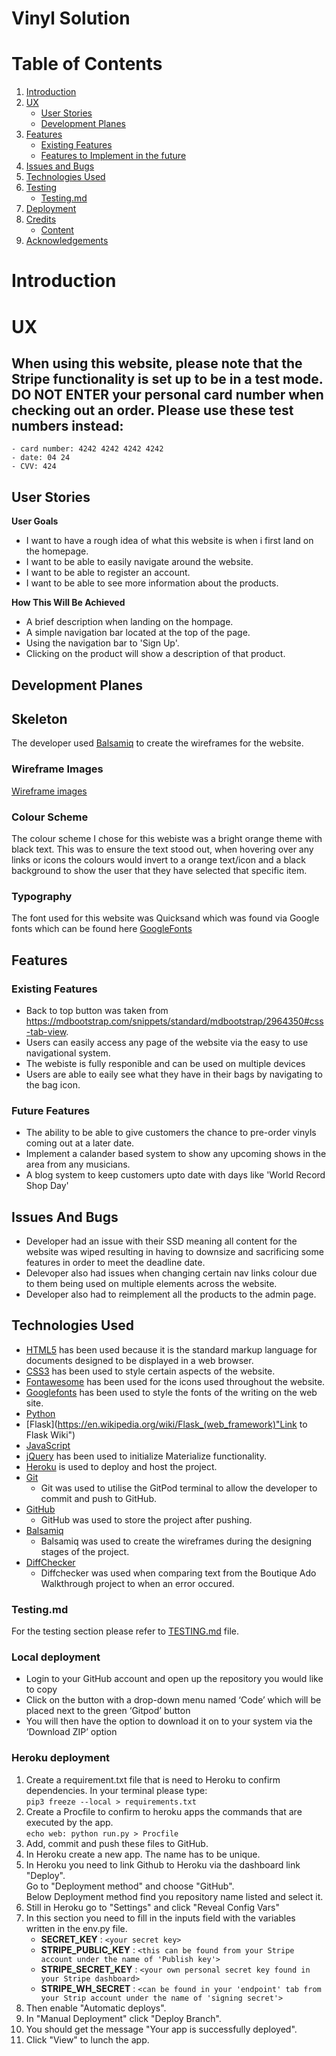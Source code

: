 # Vinyl Solution
# Table of Contents
1. [Introduction](#Introduction)
2. [UX](#UX)
   *  [User Stories](#User-Stories)
   *  [Development Planes](#Development-Planes)
3. [Features](#Features)
   * [Existing Features](#Existing-Features)
   * [Features to Implement in the future](#Features-to-Implement-in-the-future)
4. [Issues and Bugs](#Issues-and-Bugs)
5. [Technologies Used](#Technologies-Used)
6. [Testing](#Testing)
   * [Testing.md](TESTING.md)
7. [Deployment](#Deployment)
8. [Credits](#Credits)
   * [Content](#Content)
9. [Acknowledgements](#Acknowledgements)

# Introduction

# UX

## When using this website, please note that the Stripe functionality is set up to be in a test mode. DO NOT ENTER your personal card number when checking out an order. Please use these test numbers instead:

    - card number: 4242 4242 4242 4242 
    - date: 04 24
    - CVV: 424

## User Stories

**User Goals**
  * I want to have a rough idea of what this website is when i first land on the homepage.
  * I want to be able to easily navigate around the website.
  * I want to be able to register an account.
  * I want to be able to see more information about the products.

**How This Will Be Achieved**
  * A brief description when landing on the hompage.
  * A simple navigation bar located at the top of the page.
  * Using the navigation bar to 'Sign Up'.
  * Clicking on the product will show a description of that product.

## Development Planes

## Skeleton

The developer used [Balsamiq](https://balsamiq.com/wireframes/ "Balsamiq Homepage") to create the wireframes for the website.

### Wireframe Images
[Wireframe images](WIREFRAMES.md)

### Colour Scheme

The colour scheme I chose for this webiste was a bright orange theme with black text. This was to ensure the text stood out, when hovering over any links or icons the colours would invert to a orange text/icon and a black background to show the user that they have selected that specific item.

### Typography

The font used for this website was Quicksand which was found via Google fonts which can be found here [GoogleFonts](https://fonts.google.com/specimen/Quicksand "Link to the font used throughout the website")

## Features

### Existing Features

* Back to top button was taken from https://mdbootstrap.com/snippets/standard/mdbootstrap/2964350#css-tab-view.
* Users can easily access any page of the website via the easy to use navigational system.
* The webiste is fully responible and can be used on multiple devices
* Users are able to eaily see what they have in their bags by navigating to the bag icon.

### Future Features

* The ability to be able to give customers the chance to pre-order vinyls coming out at a later date.
* Implement a calander based system to show any upcoming shows in the area from any musicians.
* A blog system to keep customers upto date with days like 'World Record Shop Day'

## Issues And Bugs

* Developer had an issue with their SSD meaning all content for the website was wiped resulting in having to downsize and sacrificing some features in order to meet the deadline date.
* Delevoper also had issues when changing certain nav links colour due to them being used on multiple elements across the website.
* Developer also had to reimplement all the products to the admin page.

## Technologies Used

 * [HTML5](https://en.wikipedia.org/wiki/HTML5 "Link to HTML Wiki") has been used because it is the standard markup language for documents designed to be displayed in a web browser.
 * [CSS3](https://en.wikipedia.org/wiki/CSS#CSS_3 "Link to CSS Wiki") has been used to style certain aspects of the website.
 * [Fontawesome](https://fontawesome.com/ "Link to FontAwesome") has been used for the icons used throughout the website.
 * [Googlefonts](https://fonts.google.com/) has been used to style the fonts of the writing on the web site. 
 * [Python](https://www.python.org/ "Link to Python")
 * [Flask](https://en.wikipedia.org/wiki/Flask_(web_framework)"Link to Flask Wiki")
 * [JavaScript](https://en.wikipedia.org/wiki/JavaScript "Link to JavaScript")
 * [jQuery](https://jquery.com/ "Link to jQuery") has been used to initialize Materialize functionality.
 * [Heroku](https://www.heroku.com/ "Link to Heroku") is used to deploy and host the project.
 * [Git](https://git-scm.com/ "Link to Git Homepage")
   * Git was used to utilise the GitPod terminal to allow the developer to commit and push to GitHub.
 * [GitHub](https://github.com/ "Link to GitHub Homepage")
   * GitHub was used to store the project after pushing.
 * [Balsamiq](https://balsamiq.com/ "Link to Balsamiq Homepage")
   * Balsamiq was used to create the wireframes during the designing stages of the project.
 * [DiffChecker](https://www.diffchecker.com/ "Link to DiffChecker website")
   * Diffchecker was used when comparing text from the Boutique Ado Walkthrough project to when an error occured.

### Testing.md

For the testing section please refer to [TESTING.md](TESTING.md) file.

### Local deployment

* Login to your GitHub account and open up the repository you would like to copy
* Click on the button with a drop-down menu named ‘Code’ which will be placed next to the green ‘Gitpod’ button
* You will then have the option to download it on to your system via the ‘Download ZIP’ option

### Heroku deployment

1. Create a requirement.txt file that is need to Heroku to confirm dependencies. In your terminal please type:  
`pip3 freeze --local > requirements.txt`
2. Create a Procfile to confirm to heroku apps the commands that are executed by the app.  
`echo web: python run.py > Procfile`
3. Add, commit and push these files to GitHub.
4. In Heroku create a new app. The name has to be unique.
5. In Heroku you need to link Github to Heroku via the dashboard link "Deploy".  
 Go to "Deployment method" and choose "GitHub".  
 Below Deployment method find you repository name listed and select it.  
 6. Still in Heroku go to "Settings" and click "Reveal Config Vars"
 7. In this section you need to fill in the inputs field with the variables written in the env.py file.  
    - **SECRET_KEY** : `<your secret key>`
    - **STRIPE_PUBLIC_KEY** : `<this can be found from your Stripe account under the name of 'Publish key'>`
    - **STRIPE_SECRET_KEY** : `<your own personal secret key found in your Stripe dashboard>`
    - **STRIPE_WH_SECRET** : `<can be found in your 'endpoint' tab from your Strip account under the name of 'signing secret'>`
8. Then enable "Automatic deploys".
9. In "Manual Deployment" click "Deploy Branch".
10. You should get the message "Your app is successfully deployed".
11. Click "View" to lunch the app.